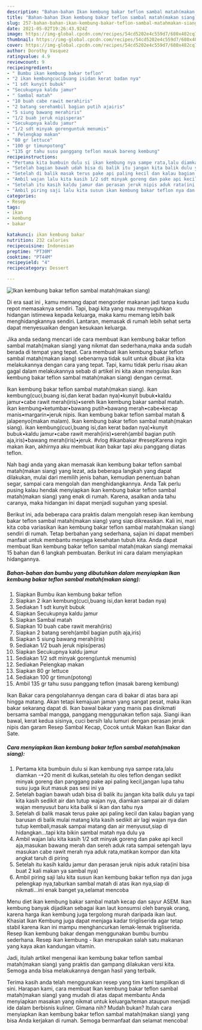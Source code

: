 ```yaml
---
description: "Bahan-bahan Ikan kembung bakar teflon sambal matah(makan siang) yang lezat Untuk Jualan"
title: "Bahan-bahan Ikan kembung bakar teflon sambal matah(makan siang) yang lezat Untuk Jualan"
slug: 257-bahan-bahan-ikan-kembung-bakar-teflon-sambal-matahmakan-siang-yang-lezat-untuk-jualan
date: 2021-05-02T19:26:43.924Z
image: https://img-global.cpcdn.com/recipes/54cd5202e4c559d7/680x482cq70/ikan-kembung-bakar-teflon-sambal-matahmakan-siang-foto-resep-utama.jpg
thumbnail: https://img-global.cpcdn.com/recipes/54cd5202e4c559d7/680x482cq70/ikan-kembung-bakar-teflon-sambal-matahmakan-siang-foto-resep-utama.jpg
cover: https://img-global.cpcdn.com/recipes/54cd5202e4c559d7/680x482cq70/ikan-kembung-bakar-teflon-sambal-matahmakan-siang-foto-resep-utama.jpg
author: Dorothy Vasquez
ratingvalue: 4.9
reviewcount: 9
recipeingredient:
- " Bumbu ikan kembung bakar teflon"
- "2 ikan kembungcucibuang isidan kerat badan nya"
- "1 sdt kunyit bubuk"
- "Secukupnya kaldu jamur"
- " Sambal matah"
- "10 buah cabe rawit merahiris"
- "2 batang serehambil bagian putih ajairis"
- "5 siung bawang merahiris"
- "1/2 buah jeruk nipisperas"
- "Secukupnya kaldu jamur"
- "1/2 sdt minyak gorenguntuk menumis"
- " Pelengkap makan"
- "80 gr lettuce"
- "100 gr timunpotong"
- "135 gr tahu susu panggang teflon masak bareng kembung"
recipeinstructions:
- "Pertama kita bumbuin dulu si ikan kembung nya sampe rata,lalu diamkan -+20 menit di kulkas,setelah itu oles teflon dengan sedikit minyak goreng dan panggang pake api paling kecil,jangan lupa tahu susu juga ikut masuk pas sesi ini ya"
- "Setelah bagian bawah udah bisa di balik itu jangan kita balik dulu ya tapi kita kasih sedikit air dan tutup wajan nya, diamkan sampai air di dalam wajan menyusut baru kita balik si ikan dan tahu nya"
- "Setelah di balik masak terus pake api paling kecil dan kalau bagian yang barusan di balik mulai matang kita kasih sedikit air lagi wajan nya dan tutup kembali,masak sampai matang dan air menyusut,siap di hidangkan...tapi kita bikin sambal matah nya dulu ya"
- "Ambil wajan lalu kita kasih 1/2 sdt minyak goreng dan pake api kecil aja,masukan bawang merah dan sereh aduk rata sampai setengah layu masukan cabe rawit merah nya aduk rata,matikan kompor dan kita angkat taruh di piring"
- "Setelah itu kasih kaldu jamur dan perasan jeruk nipis aduk rata(ini bisa buat 2 kali makan ya sambal nya)"
- "Ambil piring saji lalu kita susun ikan kembung bakar teflon nya dan juga pelengkap nya,taburkan sambal matah di atas ikan nya,siap di nikmati...ini enak banget ya,selamat mencoba"
categories:
- Resep
tags:
- ikan
- kembung
- bakar

katakunci: ikan kembung bakar 
nutrition: 232 calories
recipecuisine: Indonesian
preptime: "PT30M"
cooktime: "PT44M"
recipeyield: "4"
recipecategory: Dessert

---
```



![Ikan kembung bakar teflon sambal matah(makan siang)](https://img-global.cpcdn.com/recipes/54cd5202e4c559d7/680x482cq70/ikan-kembung-bakar-teflon-sambal-matahmakan-siang-foto-resep-utama.jpg)

Di era  saat ini , kamu memang dapat mengorder makanan jadi tanpa kudu repot memasaknya sendiri. Tapi, bagi kita yang mau menyuguhkan hidangan istimewa kepada keluarga, maka kamu memang lebih baik menghidangkannya sendiri. Lantaran, memasak di rumah lebih sehat serta dapat menyesuaikan dengan kesukaan keluarga.

Jika anda sedang mencari ide cara membuat ikan kembung bakar teflon sambal matah(makan siang) yang nikmat dan sederhana,maka anda sudah berada di tempat yang tepat. Cara membuat ikan kembung bakar teflon sambal matah(makan siang)  sebenarnya tidak sulit untuk dibuat jika kita melakukannya dengan cara yang tepat. Tapi, kamu tidak perlu risau akan gagal dalam melakukannya 
sebab di artikel ini kita akan mengulas ikan kembung bakar teflon sambal matah(makan siang) dengan cermat.  

Ikan kembung bakar teflon sambal matah(makan siang). ikan kembung(cuci,buang isi,dan kerat badan nya)•kunyit bubuk•kaldu jamur•cabe rawit merah(iris)•sereh Ikan kembung bakar sambal matah. ikan kembung•ketumbar•bawang putih•bawang merah•cabe•kecap manis•margarin•jeruk nipis. Ikan kembung bakar teflon sambal matah &amp; jalapenyo(makan malam). Ikan kembung bakar teflon sambal matah(makan siang). ikan kembung(cuci,buang isi,dan kerat badan nya)•kunyit bubuk•kaldu jamur•cabe rawit merah(iris)•sereh(ambil bagian putih aja,iris)•bawang merah(iris)•jeruk. #vlog #ikanbakar #resepKarena ingin makan ikan, akhirnya aku membuat ikan bakar tapi aku panggang diatas teflon.

Nah bagi anda yang akan memasak ikan kembung bakar teflon sambal matah(makan siang) yang lezat, ada beberapa langkah yang dapat dilakukan, mulai dari memilih jenis bahan, kemudian penentuan bahan segar, sampai cara mengolah dan menghidangkannya. Anda Tak perlu pusing kalau hendak menyiapkan ikan kembung bakar teflon sambal matah(makan siang) yang enak di rumah. Karena, asalkan anda  tahu caranya, maka hidangan ini dapat menjadi suguhan yang spesial.

Berikut ini, ada beberapa cara praktis  dalam mengolah resep ikan kembung bakar teflon sambal matah(makan siang) yang siap dikreasikan. Kali ini, mari kita coba variasikan ikan kembung bakar teflon sambal matah(makan siang) sendiri di rumah. Tetap berbahan yang sederhana, sajian ini dapat memberi manfaat untuk membantu menjaga kesehatan tubuh kita. Anda dapat membuat Ikan kembung bakar teflon sambal matah(makan siang) memakai 15 bahan dan 6 langkah pembuatan. Berikut ini cara dalam menyiapkan hidangannya.

<!--inarticleads1-->

##### Bahan-bahan dan bumbu yang dibutuhkan dalam menyiapkan Ikan kembung bakar teflon sambal matah(makan siang):

1. Siapkan  Bumbu ikan kembung bakar teflon
1. Siapkan 2 ikan kembung(cuci,buang isi,dan kerat badan nya)
1. Sediakan 1 sdt kunyit bubuk
1. Siapkan Secukupnya kaldu jamur
1. Siapkan  Sambal matah
1. Siapkan 10 buah cabe rawit merah(iris)
1. Siapkan 2 batang sereh(ambil bagian putih aja,iris)
1. Siapkan 5 siung bawang merah(iris)
1. Sediakan 1/2 buah jeruk nipis(peras)
1. Siapkan Secukupnya kaldu jamur
1. Sediakan 1/2 sdt minyak goreng(untuk menumis)
1. Sediakan  Pelengkap makan
1. Siapkan 80 gr lettuce
1. Sediakan 100 gr timun(potong)
1. Ambil 135 gr tahu susu panggang teflon (masak bareng kembung)


Ikan Bakar cara pengolahannya dengan cara di bakar di atas bara api hingga matang. Akan tetapi kemajuan jaman yang sangat pesat, maka ikan bakar sekarang dapat di. Ikan bawal bakar yang manis pas dinikmati bersama sambal mangga, panggang menggunakan teflon saja. Siangi ikan bawal, kerat kedua sisinya, cuci bersih lalu lumuri dengan perasan jeruk nipis dan garam Resep Sambal Kecap, Cocok untuk Makan Ikan Bakar dan Sate. 

<!--inarticleads2-->

##### Cara menyiapkan Ikan kembung bakar teflon sambal matah(makan siang):

1. Pertama kita bumbuin dulu si ikan kembung nya sampe rata,lalu diamkan -+20 menit di kulkas,setelah itu oles teflon dengan sedikit minyak goreng dan panggang pake api paling kecil,jangan lupa tahu susu juga ikut masuk pas sesi ini ya
1. Setelah bagian bawah udah bisa di balik itu jangan kita balik dulu ya tapi kita kasih sedikit air dan tutup wajan nya, diamkan sampai air di dalam wajan menyusut baru kita balik si ikan dan tahu nya
1. Setelah di balik masak terus pake api paling kecil dan kalau bagian yang barusan di balik mulai matang kita kasih sedikit air lagi wajan nya dan tutup kembali,masak sampai matang dan air menyusut,siap di hidangkan...tapi kita bikin sambal matah nya dulu ya
1. Ambil wajan lalu kita kasih 1/2 sdt minyak goreng dan pake api kecil aja,masukan bawang merah dan sereh aduk rata sampai setengah layu masukan cabe rawit merah nya aduk rata,matikan kompor dan kita angkat taruh di piring
1. Setelah itu kasih kaldu jamur dan perasan jeruk nipis aduk rata(ini bisa buat 2 kali makan ya sambal nya)
1. Ambil piring saji lalu kita susun ikan kembung bakar teflon nya dan juga pelengkap nya,taburkan sambal matah di atas ikan nya,siap di nikmati...ini enak banget ya,selamat mencoba


Menu diet ikan kembung bakar sambal matah kecap dan sayur ASEM. Ikan kembung banyak dijadikan sebagai ikan laut konsumsi oleh banyak orang, karena harga ikan kembung juga tergolong murah daripada ikan laut. Khasiat Ikan Kembung juga dapat menjaga kadar tirigliserida agar tetap stabil karena ikan ini mampu menghancurkan lemak-lemak trigliserida. Resep Ikan kembung bakar dengan menggunakan bumbu bumbu sederhana. Resep ikan kembung - Ikan merupakan salah satu makanan yang kaya akan kandungan vitamin. 

Jadi, itulah artikel mengenai  ikan kembung bakar teflon sambal matah(makan siang)  yang praktis dan gampang dilakukan versi kita. Semoga anda bisa melakukannya dengan hasil yang terbaik. 

Terima kasih anda telah menggunakan resep yang tim kami tampilkan di sini. Harapan kami, cara membuat  Ikan kembung bakar teflon sambal matah(makan siang) yang mudah di atas dapat membantu Anda menyiapkan masakan yang nikmat untuk keluarga/teman ataupun menjadi ide dalam berbisnis kuliner. Gimana nih? Mudah bukan? Itulah cara menyiapkan ikan kembung bakar teflon sambal matah(makan siang) yang bisa Anda kerjakan di rumah. Semoga bermanfaat dan selamat mencoba!

